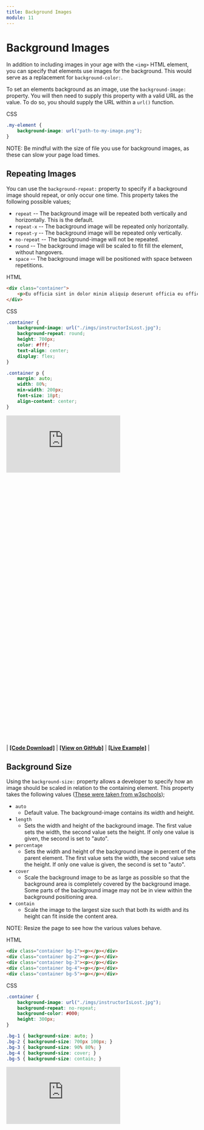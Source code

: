 ```yaml
---
title: Background Images
module: 11
---
```


# Background Images

In addition to including images in your age with the `<img>` HTML element, you can specify that elements use images for the background. This would serve as a replacement for `background-color:`.

To set an elements background as an image, use the `background-image:` property. You will then need to supply this property with a valid URL as the value. To do so, you should supply the URL within a `url()` function.

<div id="code-heading">CSS</div>

```css
.my-element {
    background-image: url("path-to-my-image.png");
}
```

NOTE: Be mindful with the size of file you use for background images, as these can slow your page load times.

## Repeating Images

You can use the `background-repeat:` property to specify if a background image should repeat, or only occur one time. This property takes the following possible values;

- `repeat` -- The background image will be repeated both vertically and horizontally. This is the default.
- `repeat-x` -- The background image will be repeated only horizontally.
- `repeat-y` -- The background image will be repeated only vertically.
- `no-repeat` -- The background-image will not be repeated.
- `round` -- The background image will be scaled to fit fill the element, without hangovers.
- `space` -- The background image will be positioned with space between repetitions.

<div id="code-heading">HTML</div>

```html
<div class="container">
    <p>Eu officia sint in dolor minim aliquip deserunt officia eu officia. Magna eiusmod qui consectetur dolore deserunt ea amet Lorem amet labore in amet id occaecat. Esse dolor reprehenderit laboris occaecat voluptate laborum aute magna fugiat tempor cillum aute quis sit ipsum. Proident ullamco magna ullamco velit adipisicing aliquip elit. Occaecat consectetur duis deserunt sint elit cupidatat id sit consectetur eu. Ad excepteur nisi fugiat incididunt do pariatur voluptate pariatur aute irure ea veniam consectetur amet.</p>
</div>
```


<div id="code-ruler"></div>
<div id="code-heading">CSS</div>

```css
.container {
    background-image: url("./imgs/instructorIsLost.jpg");
    background-repeat: round;
    height: 700px;
    color: #fff;
    text-align: center;
    display: flex;
}

.container p {
    margin: auto;
    width: 80%;
    min-width: 200px;
    font-size: 18pt;
    align-content: center;
}
```

<div class="displayed_code_example">
    <div class="embed-responsive" style="padding-bottom:700px;"><iframe class="embed-responsive-item" src="https://montana-media-arts.github.io/341-work/lectureCode/11/bg-image-01/" frameborder="0" allowfullscreen></iframe></div>
</div>

| [**[Code Download]**](https://github.com/Montana-Media-Arts/341-work/raw/master/lectureCode/11/bg-image-01/bg-image-01.zip) | [**[View on GitHub]**](https://github.com/Montana-Media-Arts/341-work/raw/master/lectureCode/11/bg-image-01/) | [**[Live Example]**](https://montana-media-arts.github.io/341-work/lectureCode/11/bg-image-01/) |

## Background Size

Using the `background-size:` property allows a developer to specify how an image should be scaled in relation to the containing element. This property takes the following values ([These were taken from w3schools](https://www.w3schools.com/cssref/css3_pr_background-size.asp));

- `auto`
    - Default value. The background-image contains its width and height.
- `length`
    - Sets the width and height of the background image. The first value sets the width, the second value sets the height. If only one value is given, the second is set to "auto".
- `percentage`
    - Sets the width and height of the background image in percent of the parent element. The first value sets the width, the second value sets the height. If only one value is given, the second is set to "auto".
- `cover`
    - Scale the background image to be as large as possible so that the background area is completely covered by the background image. Some parts of the background image may not be in view within the background positioning area.
- `contain`
    - Scale the image to the largest size such that both its width and its height can fit inside the content area.

NOTE: Resize the page to see how the various values behave.

<div id="code-heading">HTML</div>

```html
<div class="container bg-1"><p></p></div>
<div class="container bg-2"><p></p></div>
<div class="container bg-3"><p></p></div>
<div class="container bg-4"><p></p></div>
<div class="container bg-5"><p></p></div>
```


<div id="code-ruler"></div>
<div id="code-heading">CSS</div>

```css
.container {
    background-image: url("./imgs/instructorIsLost.jpg");
    background-repeat: no-repeat;
    background-color: #000;
    height: 300px;
}

.bg-1 { background-size: auto; }
.bg-2 { background-size: 700px 100px; }
.bg-3 { background-size: 90% 80%; }
.bg-4 { background-size: cover; }
.bg-5 { background-size: contain; }
```

<div class="displayed_code_example">
    <div class="embed-responsive" style="padding-bottom:1600px"><iframe class="embed-responsive-item" src="https://montana-media-arts.github.io/341-work/lectureCode/11/bg-image-04" frameborder="0" allowfullscreen></iframe></div>
</div>



## Background Position

You can use the `background-position:` property to specify where an image should be placed in relationship to the elements.

If the image is smaller than the element, then it will be positioned where you tell it.

If the image is larger than the element, then this property is used to specify the anchor point of the image in the element.

This property takes the following values;

- `left top`
- `left center`
- `left bottom`
- `center top`
- `center center`
- `center bottom`
- `right top`
- `right center`
- `right bottom`

<div id="code-heading">CSS</div>

```css
.container {
    background-image: url("./imgs/instructorIsLost.jpg");
    background-repeat: no-repeat;
    background-position: right bottom;
    background-color: #000;
    height: 400px;
    color: #fff;
    text-align: center;
    display: flex;
}
```

<div class="displayed_code_example">
    <div class="embed-responsive" style="padding-bottom:80%"><iframe class="embed-responsive-item" src="https://montana-media-arts.github.io/341-work/lectureCode/11/bg-image-02/" frameborder="0" allowfullscreen></iframe></div>
</div>

| [**[Code Download]**](https://github.com/Montana-Media-Arts/341-work/raw/master/lectureCode/11/bg-image-02/bg-image-02.zip) | [**[View on GitHub]**](https://github.com/Montana-Media-Arts/341-work/raw/master/lectureCode/11/bg-image-02/) | [**[Live Example]**](https://montana-media-arts.github.io/341-work/lectureCode/11/bg-image-02/) |


## Background Attachment

The `background-attachment:` property specifies to a browser whether a background image is "scrollable" or "fixed" in relation to the page.

Per the [MDN](https://developer.mozilla.org/en-US/docs/Web/CSS/background-attachment), this property takes three possible values;

- `fixed`
    - This keyword means that the background is fixed with regard to the viewport. Even if an element has a scrolling mechanism, a ‘fixed’ background doesn't move with the element.
- `local`
    - This keyword means that the background is fixed with regard to the element's contents: if the element has a scrolling mechanism, the background scrolls with the element's contents, and the background painting area and background positioning area are relative to the scrollable area of the element rather than to the border framing them.
- `scroll`
    - This keyword means that the background is fixed with regard to the element itself and does not scroll with its contents. (It is effectively attached to the element's border.) (This is the default value.)


## { TODO: }

Please read:

- Chapter 16 from the Duckett for more on images.
